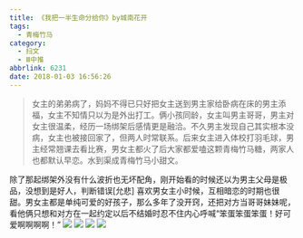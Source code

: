 ```yaml
---
title: 《我把一半生命分给你》by城南花开
tags:
  - 青梅竹马
category:
  - 扫文
  - Ⅲ中推
abbrlink: 6231
date: 2018-01-03 16:56:26
---
```

<meta name="referrer" content="no-referrer" />

> 女主的弟弟病了，妈妈不得已只好把女主送到男主家给卧病在床的男主添福，女主不知情只以为是外出打工。俩小孩同龄，女主叫男主哥哥，男主对女主很温柔，经历一场绑架后感情更是融洽。不久男主发现自己其实根本没病，女主也被接回家了，但两人时常联系。后来女主进入体校打羽毛球，男主经常翘课去看比赛，男女主都火了后大家都爱嗑这颗青梅竹马糖，两家人也都默认早恋。水到渠成青梅竹马小甜文。

<!-- more -->

除了那起绑架外没有什么波折也无坏配角，刚开始看的时候还以为男主父母是极品，没想到是好人，判断错误[允悲]
喜欢男女主小时候，互相暗恋的时期也很甜。男女主都是单纯可爱的好孩子，那么多年了没开窍，还把对方当哥哥妹妹呢，看他俩只想和对方在一起约定以后不结婚时忍不住内心呼喊“笨蛋笨蛋笨蛋！好可爱啊啊啊啊！”
![](https://wx4.sinaimg.cn/mw690/0069kFhhgy1fn2twqjekjj30yi1pcqv5.jpg)
![](https://wx1.sinaimg.cn/mw690/0069kFhhgy1fn2twsirqvj30yi1pcqv5.jpg)
![](https://wx2.sinaimg.cn/mw690/0069kFhhgy1fn2twol38sj30yi1pcqv5.jpg)
![](https://wx1.sinaimg.cn/mw690/0069kFhhgy1fn2twui1p7j30yi1pcqv5.jpg)